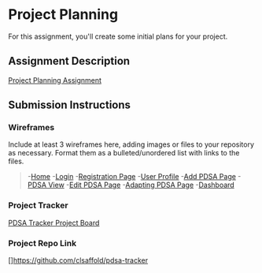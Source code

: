 # Project Planning
For this assignment, you'll create some initial plans for your project.

## Assignment Description
[Project Planning Assignment](https://education.launchcode.org/liftoff/modules/assignments/project-planning)

## Submission Instructions

### Wireframes

Include at least 3 wireframes here, adding images or files to your repository as necessary. Format them as a bulleted/unordered list with links to the files.

>-[Home](1Home.png)
>-[Login](2Login.png)
>-[Registration Page](3Register.png)
>-[User Profile](4UserProfile.png)
>-[Add PDSA Page](5AddPDSA.png)
>-[PDSA View](6ViewPDSA.png)
>-[Edit PDSA Page](7EditPDSA.png)
>-[Adapting PDSA Page](8AdaptPDSA.png)
>-[Dashboard](9Dashboard.png)

### Project Tracker

[PDSA Tracker Project Board](https://trello.com/b/eulg84Wd/cecilia-liftoff-project-board)

### Project Repo Link

[]https://github.com/clsaffold/pdsa-tracker
